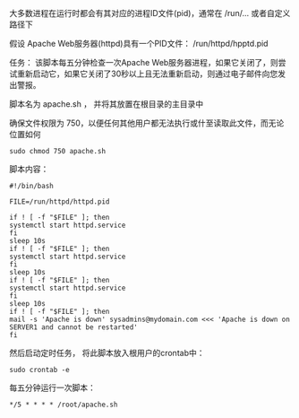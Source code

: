 大多数进程在运行时都会有其对应的进程ID文件(pid)，通常在 /run/… 或者自定义路径下

假设 Apache Web服务器(httpd)具有一个PID文件： /run/httpd/hpptd.pid

任务： 该脚本每五分钟检查一次Apache Web服务器进程，如果它关闭了，则尝试重新启动它，如果它关闭了30秒以上且无法重新启动，则通过电子邮件向您发出警报。 

脚本名为 apache.sh ， 并将其放置在根目录的主目录中 

确保文件权限为 750，以便任何其他用户都无法执行或什至读取此文件，而无论位置如何 

```shell
sudo chmod 750 apache.sh
```

脚本内容：

```shell
#!/bin/bash

FILE=/run/httpd/httpd.pid

if ! [ -f "$FILE" ]; then
systemctl start httpd.service
fi
sleep 10s
if ! [ -f "$FILE" ]; then
systemctl start httpd.service
fi
sleep 10s
if ! [ -f "$FILE" ]; then
systemctl start httpd.service
fi
sleep 10s
if ! [ -f "$FILE" ]; then
mail -s 'Apache is down' sysadmins@mydomain.com <<< 'Apache is down on SERVER1 and cannot be restarted'
fi
```

然后启动定时任务， 将此脚本放入根用户的crontab中： 

```
sudo crontab -e
```

 每五分钟运行一次脚本： 

```
*/5 * * * * /root/apache.sh
```

